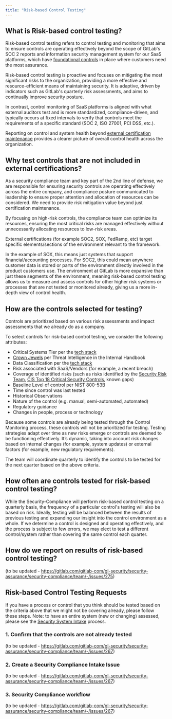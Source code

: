 ```yaml
---
title: "Risk-based Control Testing"
---
```


## What is Risk-based control testing?

Risk-based control testing refers to control testing and monitoring that aims to ensure controls are operating effectively beyond the scope of GitLab's SOC 2 reports and information security management system for our SaaS platforms, which have [foundational controls](./sec-controls.md) in place where customers need the most assurance.

Risk-based control testing is proactive and focuses on mitigating the most significant risks to the organization, providing a more effective and resource-efficient means of maintaining security. It is adaptive, driven by indicators such as GitLab's quarterly risk assessments, and aims to continually improve security posture.

In contrast, control monitoring of SaaS platforms is aligned with what external auditors test and is more standardized, compliance-driven, and typically occurs at fixed intervals to verify that controls meet the requirements of a specific standard (SOC 2, ISO 27001, PCI DSS, etc.).

Reporting on control and system health beyond [external certification maintenance](./certifications.md) provides a clearer picture of overall control health across the organization.

## Why test controls that are not included in external certifications?

As a security compliance team and key part of the 2nd line of defense, we are responsible for ensuring security controls are operating effectively across the entire company, and compliance posture communicated to leadership to ensure proper attention and allocation of resources can be considered. We need to provide risk mitigation value beyond just certification maintenance.

By focusing on high-risk controls, the compliance team can optimize its resources, ensuring the most critical risks are managed effectively without unnecessarily allocating resources to low-risk areas.

External certifications (for example SOC2, SOX, FedRamp, etc) target specific elements/sections of the environment relevant to the framework.

In the example of SOX, this means just systems that support financial/accounting processes. For SOC2, this could mean anywhere customer data is stored or parts of the environment directly involved in the product customers use. The environment at GitLab is more expansive than just these segments of the environment, meaning risk-based control testing allows us to measure and assess controls for other higher risk systems or processes that are not tested or monitored already, giving us a more in-depth view of control health.

## How are the controls selected for testing?

Controls are prioritized based on various risk assessments and impact assessments that we already do as a company.

To select controls for risk-based control testing, we consider the following attributes:

- Critical Systems Tier per the [tech stack](https://gitlab.com/gitlab-com/www-gitlab-com/-/blob/master/data/tech_stack.yml)
- [Crown Jewels](https://internal.gitlab.com/handbook/security/security_operations/threat_intelligence/crown-jewels/) per Threat Intelligence in the Internal Handbook
- Data Classification per the [tech stack](https://gitlab.com/gitlab-com/www-gitlab-com/-/blob/master/data/tech_stack.yml)
- Risk associated with SaaS/Vendors (for example, a recent breach)
- Coverage of identified risks (such as risks identified by the [Security Risk Team](../security-risk/_index.md), [CIS Top 18 Critical Security Controls](https://www.cisecurity.org/controls/cis-controls-list), known gaps)
- Baseline Level of control per NIST 800-53B
- Time since control was last tested
- Historical Observations
- Nature of the control (e.g. manual, semi-automated, automated)
- Regulatory guidance
- Changes in people, process or technology

Because some controls are already being tested through the Control Monitoring process, these controls will not be prioritized for testing. Testing strategies adapt over time as new risks emerge or controls are deemed to be functioning effectively. It’s dynamic, taking into account risk changes based on internal changes (for example, system updates) or external factors (for example, new regulatory requirements).

The team will coordinate quarterly to identify the controls to be tested for the next quarter based on the above criteria.

## How often are controls tested for risk-based control testing?

While the Security-Compliance will perform risk-based control testing on a quarterly basis, the frequency of a particular control's testing will also be based on risk. Ideally, testing will be balanced between the results of previous testing and expanding our insight into the control environment as a whole. If we determine a control is designed and operating effectively, and the process is subject to few errors, we may elect to test a different control/system rather than covering the same control each quarter.

## How do we report on results of risk-based control testing?

(to be updated - https://gitlab.com/gitlab-com/gl-security/security-assurance/security-compliance/team/-/issues/275)

## Risk-based Control Testing Requests

If you have a process or control that you think should be tested based on the criteria above that we might not be covering already, please follow these steps. Note: to have an entire system (new or changing) assessed, please see the [Security System Intake](./sec-controls.md) process.

### 1. Confirm that the controls are not already tested

(to be updated - https://gitlab.com/gitlab-com/gl-security/security-assurance/security-compliance/team/-/issues/267)

### 2. Create a Security Compliance Intake Issue

(to be updated - https://gitlab.com/gitlab-com/gl-security/security-assurance/security-compliance/team/-/issues/267)

### 3. Security Compliance workflow

(to be updated - https://gitlab.com/gitlab-com/gl-security/security-assurance/security-compliance/team/-/issues/267)
